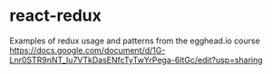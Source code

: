 # react-redux
Examples of redux usage and patterns from the egghead.io course 
https://docs.google.com/document/d/1G-Lnr0STR9nNT_Iu7VTkDasENfcTyTwYrPega-6ltGc/edit?usp=sharing
